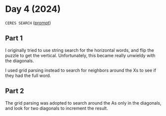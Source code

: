 # Day 4 (2024)

`CERES SEARCH` ([prompt](https://adventofcode.com/2024/day/4))

## Part 1

I originally tried to use string search for the horizontal words, and flip the puzzle to get the vertical.
Unfortunately, this became really unwieldy with the diagonals.

I used grid parsing instead to search for neighbors around the Xs to see if they had the full word.

## Part 2

The grid parsing was adopted to search around the As only in the diagonals, and look for two diagonals to increment
the result.
